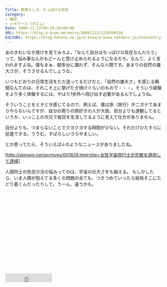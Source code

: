 ```yaml
---
Title: 素晴らしき、ちっぽけな存在
Category:
- 雑記
- メモワール（ポエム）
Date: 2008-11-13T00:29:16+09:00
URL: https://blog.a-know.me/entry/20081113/1226590156
EditURL: https://blog.hatena.ne.jp/a-know/a-know.hateblo.jp/atom/entry/12921228815727980168
---
```


あのきれいな夕焼けを見てみろよ。「なんて自分はちっぽけな存在なんだろう」って、悩み事なんかもどーんと受け止められるようになるだろ。なんて、よく言われますよね。僕もまぁ、御多分に漏れず、そんな人間です。あまりの自然の雄大さが、そうさせるんでしょうな。 

いつもどおりの日常生活をただ送ってるだけだと、「自然の雄大さ」を感じる瞬間なんてのは、それこそ上に挙げた夕焼けぐらいのもので・・・。そういう経験をより多く体験するには、やはり1歩外へ飛び出す必要があるんでしょうね。 

そういうことをときどき感じてるので、例えば、僕は旅（旅行）がニガテであまりやらないんですが、自分の周りの旅好きの人が大抵、自分よりも達観してるというか、いっこ上の次元で毎日を生活してるように見えて仕方がありません。 

自分よりも、つまらないことでクヨクヨする時間が少ない。それだけひたすらに前進できる。ううむ、すばらしいうらやましい。 


とか思ってたら、そういえば↓のようなニュースがありましたね。 


[http://skmwin.net/archives/001829.html:title=女性宇宙飛行士が恋敵を誘拐して逮捕]


人間同士の色恋沙汰の悩みってのは、宇宙の壮大さをも越える。 
もしかしたら、いま人類が抱えてる多くの問題の全ても、つきつめていったら結局そこにたどり着くんだったりして。うーん、違うかも。


<script async src="//pagead2.googlesyndication.com/pagead/js/adsbygoogle.js"></script>
<!-- article-bottom2 -->
<ins class="adsbygoogle"
     style="display:inline-block;width:300px;height:250px"
     data-ad-client="ca-pub-3463034538369189"
     data-ad-slot="5274552934"></ins>
<script>
(adsbygoogle = window.adsbygoogle || []).push({});
</script>


<iframe src="http://blog.hatena.ne.jp/a-know/a-know.hateblo.jp/subscribe/iframe" allowtransparency="true" frameborder="0" scrolling="no" width="150" height="28"></iframe>
